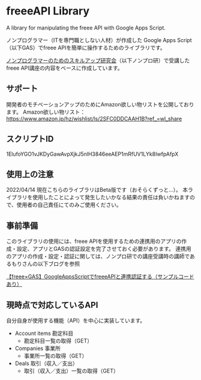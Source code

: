 # freeeAPI Library
A library for manipulating the freee API with Google Apps Script.

ノンプログラマー（ITを専門職としない人材）が作成した Google Apps Script（以下GAS）でfreee APIを簡単に操作するためのライブラリです。

[ノンプログラマーのためのスキルアップ研究会](https://tonari-it.com/community-nonpro-semi-2/)（以下ノンプロ研）で受講したfreee API講座の内容をベースに作成しています。

## サポート
開発者のモチベーションアップのためにAmazon欲しい物リストを公開しております。
Amazon欲しい物リスト：
https://www.amazon.jp/hz/wishlist/ls/2SFC0DDCAAH1B?ref_=wl_share

## スクリプトID
1ElufoYGO1vJKDyGawAvpXjkJ5nlH3846eeAEP1mRfUV1LYk8IwfpAfpX

## 使用上の注意
2022/04/14 現在こちらのライブラリはBeta版です（おそらくずっと…）。
本ライブラリを使用したことによって発生したいかなる結果の責任は負いかねますので、使用者の自己責任にてのみご使用ください。

## 事前準備
このライブラリの使用には、freee APIを使用するための連携用のアプリの作成・設定、アプリとGASの認証設定を完了させておく必要があります。
連携用のアプリの作成・設定・認証に関しては、ノンプロ研での講座受講時の講師であるもりさんの以下ブログを参照

[【freee×GAS】GoogleAppsScriptでfreeeAPIと連携認証する（サンプルコードあり）](https://moripro.net/freee-gas-api/)

## 現時点で対応しているAPI
自分自身が使用する機能（API）を中心に実装しています。

- Account items 勘定科目
  - 勘定科目一覧の取得（GET）
- Companies 事業所
  - 事業所一覧の取得（GET）
- Deals 取引（収入／支出）
  - 取引（収入／支出）一覧の取得（GET）
